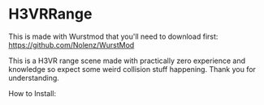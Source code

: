 # H3VRRange
This is made with Wurstmod that you'll need to download first: https://github.com/Nolenz/WurstMod

This is a H3VR range scene made with practically zero experience and knowledge so expect some weird collision stuff happening.
Thank you for understanding.

How to Install:

